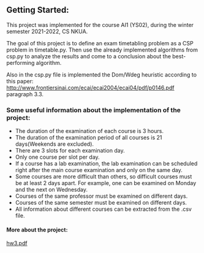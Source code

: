 ## Getting Started:

This project was implemented for the course AI1 (YS02), during the winter semester 2021-2022, CS NKUA. 

The goal of this project is to define an exam timetabling problem as a CSP problem in timetable.py. Then use the already implemented algorithms from csp.py to analyze the results and come to a conclusion about the best-performing algorithm. 

Also in the csp.py file is implemented the Dom/Wdeg heuristic according to this paper: http://www.frontiersinai.com/ecai/ecai2004/ecai04/pdf/p0146.pdf paragraph 3.3. 

### Some useful information about the implementation of the project:

- The duration of the examination of each course is 3 hours.
- The duration of the examination period of all courses is 21 days(Weekends are excluded).
- There are 3 slots for each examination day.
- Only one course per slot per day.
- If a course has a lab examination, the lab examination can be scheduled right after the main course examination and only on the   same day.
- Some courses are more difficult than others, so difficult courses must be at least 2 days apart. For example, one can be examined   on Monday and the next on Wednesday.
- Courses of the same professor must be examined on different days.
- Courses of the same semester must be examined on different days.
- All information about different courses can be extracted from the .csv file.

#### More about the project:
[hw3.pdf](https://github.com/panagiotiskon/AI-Project3/files/9176446/hw3.pdf)
